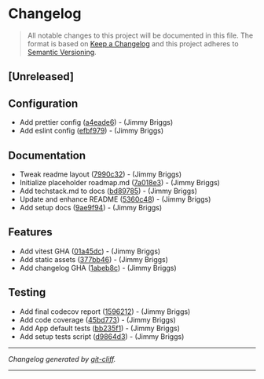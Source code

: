 # Changelog

> All notable changes to this project will be documented in this file. The format is based on
[Keep a Changelog](http://keepachangelog.com/) and this project adheres to
[Semantic Versioning](http://semver.org/).

## [Unreleased]

## Configuration

- Add prettier config ([a4eade6](https://github.com/noclocks/template-react-ts-starter/commit/a4eade62fefb91906075aee1c60d91a7070f4580))  - (Jimmy Briggs)
- Add eslint config ([efbf979](https://github.com/noclocks/template-react-ts-starter/commit/efbf979bcee285e3ccd9ab529010e06e5b19719d))  - (Jimmy Briggs)

## Documentation

- Tweak readme layout ([7990c32](https://github.com/noclocks/template-react-ts-starter/commit/7990c321dd468c123af85b0036093b330cc84f18))  - (Jimmy Briggs)
- Initialize placeholder roadmap.md ([7a018e3](https://github.com/noclocks/template-react-ts-starter/commit/7a018e3852d476cc3227a705a6ce54a54ea59017))  - (Jimmy Briggs)
- Add techstack.md to docs ([bd89785](https://github.com/noclocks/template-react-ts-starter/commit/bd8978561e60bab9a107e4105fe371ff7489737b))  - (Jimmy Briggs)
- Update and enhance README ([5360c48](https://github.com/noclocks/template-react-ts-starter/commit/5360c48ae61b21dc5dee8a57878176555fca4b52))  - (Jimmy Briggs)
- Add setup docs ([9ae9f94](https://github.com/noclocks/template-react-ts-starter/commit/9ae9f94823ad198251b1abc6c039df0035529035))  - (Jimmy Briggs)

## Features

- Add vitest GHA ([01a45dc](https://github.com/noclocks/template-react-ts-starter/commit/01a45dc44cbdc2cc0deee5db60aebd23adfd4150))  - (Jimmy Briggs)
- Add static assets ([377bb46](https://github.com/noclocks/template-react-ts-starter/commit/377bb46c5d781b4257928d074d53669127efd395))  - (Jimmy Briggs)
- Add changelog GHA ([1abeb8c](https://github.com/noclocks/template-react-ts-starter/commit/1abeb8c8bc8fafa9fafbf92953c010a5c8d7ec0d))  - (Jimmy Briggs)

## Testing

- Add final codecov report ([1596212](https://github.com/noclocks/template-react-ts-starter/commit/159621211042dc23666b151ca7de1487c09ad682))  - (Jimmy Briggs)
- Add code coverage ([45bd773](https://github.com/noclocks/template-react-ts-starter/commit/45bd7731e42f685c9eb9746ece440d85c552dab8))  - (Jimmy Briggs)
- Add App default tests ([bb235f1](https://github.com/noclocks/template-react-ts-starter/commit/bb235f1969caef0443867c9053f37ce0b59212bf))  - (Jimmy Briggs)
- Add setup tests script ([d9864d3](https://github.com/noclocks/template-react-ts-starter/commit/d9864d327f778e24c48db6185f977ec4d77a2b9a))  - (Jimmy Briggs)

***
*Changelog generated by [git-cliff](https://github.com/orhun/git-cliff).*
***
